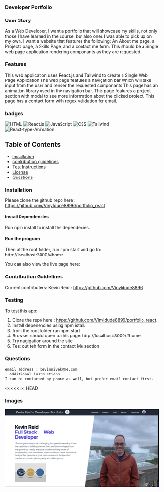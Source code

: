 ### Developer Portfolio 
### User Story

As a Web Developer, I want a portfolio that will showcase my skills, not only those I have learned in the course, but also ones I was able to pick up on my own. I want a website that features the following: An About me page, a Projects page, a Skills Page, and a contact me form. This should be a Single web page application rendering componants as they are requested.

### Features
This web application uses React.js and Tailwind to create a Single Web Page Application
The web page features a navigation bar which will take input from the user and render the requested componants
This page has an animation library used in the navigation bar.
This page features a project section with modal to see more information about the clicked project.
This page has a contact form with regex validation for email.

### badges
![HTML](https://img.shields.io/badge/HTML-License-blue)
![React.js](https://img.shields.io/badge/React.js-License-yellowgreen)
![JavaScript](https://img.shields.io/badge/JavaScript-License-lightblue)
![CSS](https://img.shields.io/badge/CSS-License-lightgrey)
![Tailwind](https://img.shields.io/badge/Tailwind-License-yellowgreen)
![React-type-Animation](https://img.shields.io/badge/React-Type-Animation-License-lightblue)

## Table of Contents

- [installation](#installation)
- [contribution guidelines](#contribution)
- [Test Instructions](#testing)
- [License](#license)
- [Questions](#questions)

### Installation
Please clone the github repo here :
https://github.com/Vinyldude8896/portfolio_react

#### Install Dependencies
Run npm install to install the dependecies.

#### Run the program
Then at the root folder, run npm start and go to:
http://localhost:3000/#home

You can also view the live page here: <br />


### Contribution Guidelines
Current contributers:
Kevin Reid : https://github.com/Vinyldude8896 <br />


### Testing
To test this app:<br />
1. Clone the repo here : https://github.com/Vinyldude8896/portfolio_react. <br />
2. Install depenencies using npm istall. <br />
3. from the root folder run npm start <br />
4. Browser should open to this page: http://localhost:3000/#home <br />
5. Try nagigation around the site <br />
6. Test out teh form in the contact Me section <br />

### Questions
    email address : kevinnivek@me.com
    - additional instructions 
    I can be contacted by phone as well, but prefer email contact first.

<<<<<<< HEAD
### Images

<img src="./src/Assets/Kevins_Developer_portfolio.png" alt="Getting started">
